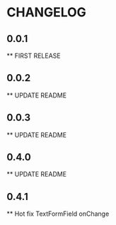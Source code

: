 # CHANGELOG

## 0.0.1

** FIRST RELEASE

## 0.0.2

** UPDATE README

## 0.0.3

** UPDATE README

## 0.4.0

** UPDATE README

## 0.4.1

** Hot fix TextFormField onChange

